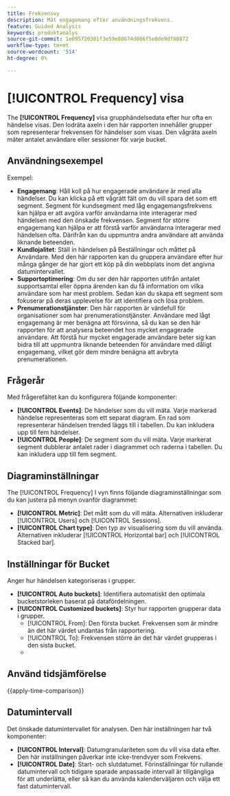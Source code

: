 ```yaml
---
title: Frekvensvy
description: Mät engagemang efter användningsfrekvens.
feature: Guided Analysis
keywords: produktanalys
source-git-commit: 1e095720301f3e59e88674d086f5e0de9df88872
workflow-type: tm+mt
source-wordcount: '514'
ht-degree: 0%

---
```


# [!UICONTROL Frequency] visa

The **[!UICONTROL Frequency]** visa grupphändelsedata efter hur ofta en händelse visas. Den lodräta axeln i den här rapporten innehåller grupper som representerar frekvensen för händelser som visas. Den vågräta axeln mäter antalet användare eller sessioner för varje bucket.

## Användningsexempel

Exempel:

* **Engagemang**: Håll koll på hur engagerade användare är med alla händelser. Du kan klicka på ett vågrätt fält om du vill spara det som ett segment. Segment för kundsegment med låg engagemangsfrekvens kan hjälpa er att avgöra varför användarna inte interagerar med händelsen med den önskade frekvensen. Segment för större engagemang kan hjälpa er att förstå varför användarna interagerar med händelsen ofta. Därifrån kan du uppmuntra andra användare att använda liknande beteenden.
* **Kundlojalitet**: Ställ in händelsen på Beställningar och måttet på Användare. Med den här rapporten kan du gruppera användare efter hur många gånger de har gjort ett köp på din webbplats inom det angivna datumintervallet.
* **Supportoptimering**: Om du ser den här rapporten utifrån antalet supportsamtal eller öppna ärenden kan du få information om vilka användare som har mest problem. Sedan kan du skapa ett segment som fokuserar på deras upplevelse för att identifiera och lösa problem.
* **Prenumerationstjänster**: Den här rapporten är värdefull för organisationer som har prenumerationstjänster. Användare med lågt engagemang är mer benägna att försvinna, så du kan se den här rapporten för att analysera beteendet hos mycket engagerade användare. Att förstå hur mycket engagerade användare beter sig kan bidra till att uppmuntra liknande beteenden för användare med dåligt engagemang, vilket gör dem mindre benägna att avbryta prenumerationen.

## Frågerår

Med frågerefältet kan du konfigurera följande komponenter:

* **[!UICONTROL Events]**: De händelser som du vill mäta. Varje markerad händelse representeras som ett separat diagram. En rad som representerar händelsen trended läggs till i tabellen. Du kan inkludera upp till fem händelser.
* **[!UICONTROL People]**: De segment som du vill mäta. Varje markerat segment dubblerar antalet rader i diagrammet och raderna i tabellen. Du kan inkludera upp till fem segment.

## Diagraminställningar

The [!UICONTROL Frequency] I vyn finns följande diagraminställningar som du kan justera på menyn ovanför diagrammet:

* **[!UICONTROL Metric]**: Det mått som du vill mäta. Alternativen inkluderar [!UICONTROL Users] och [!UICONTROL Sessions].
* **[!UICONTROL Chart type]**: Den typ av visualisering som du vill använda. Alternativen inkluderar [!UICONTROL Horizontal bar] och [!UICONTROL Stacked bar].

## Inställningar för Bucket

Anger hur händelsen kategoriseras i grupper.

* **[!UICONTROL Auto buckets]**: Identifiera automatiskt den optimala bucketstorleken baserat på datafördelningen.
* **[!UICONTROL Customized buckets]**: Styr hur rapporten grupperar data i grupper.
   * [!UICONTROL From]: Den första bucket. Frekvensen som är mindre än det här värdet undantas från rapportering.
   * [!UICONTROL To]: Frekvensen större än det här värdet grupperas i den sista bucket.
   * [!UICONTROL Size]: Bucketintervallet.

## Använd tidsjämförelse

{{apply-time-comparison}}

## Datumintervall

Det önskade datumintervallet för analysen. Den här inställningen har två komponenter:

* **[!UICONTROL Interval]**: Datumgranulariteten som du vill visa data efter. Den här inställningen påverkar inte icke-trendvyer som Frekvens.
* **[!UICONTROL Date]**: Start- och slutdatumet. Förinställningar för rullande datumintervall och tidigare sparade anpassade intervall är tillgängliga för att underlätta, eller så kan du använda kalenderväljaren och välja ett fast datumintervall.
